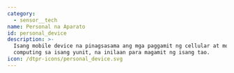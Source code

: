 ```yaml
---
category:
  - sensor__tech
name: Personal na Aparato
id: personal_device
description: >-
  Isang mobile device na pinagsasama ang mga paggamit ng cellular at mobile
  computing sa isang yunit, na inilaan para magamit ng isang tao.
icon: /dtpr-icons/personal_device.svg
---
```


